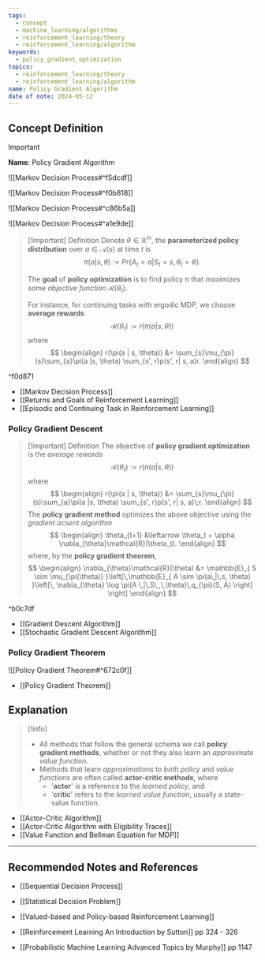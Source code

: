 ```yaml
---
tags:
  - concept
  - machine_learning/algorithms
  - reinforcement_learning/theory
  - reinforcement_learning/algorithm
keywords:
  - policy_gradient_optimization
topics:
  - reinforcement_learning/theory
  - reinforcement_learning/algorithm
name: Policy Gradient Algorithm
date of note: 2024-05-12
---
```


## Concept Definition

>[!important]
>**Name**: Policy Gradient Algorithm

![[Markov Decision Process#^f5dcdf]]

![[Markov Decision Process#^f0b818]]

![[Markov Decision Process#^c86b5a]]

![[Markov Decision Process#^a1e9de]]

>[!important] Definition
>Denote $\theta \in \mathbb{R}^{m}$, the **parameterized policy distribution** over $a \in \mathcal{A}(s)$ at time $t$ is $$\pi(a | s, \theta) := Pr\{A_t =a | S_{t}=s, \theta_t=\theta\}.$$ 
>
>The **goal** of **policy optimization** is to find policy $\pi$ that *maximizes* some *objective function*  $\mathcal{R}(\theta_t)$. 
>
>For instance, for continuing tasks with ergodic MDP, we choose **average rewards** $$\mathcal{R}(\theta_t) := r(\pi(a |s, \theta))$$
>where
>$$
> \begin{align}
> r(\pi(a | s, \theta)) &= \sum_{s}\mu_{\pi}(s)\sum_{a}\pi(a |s, \theta) \sum_{s', r}p(s', r| s, a)r. 
> \end{align}
>$$ 

^f0d871

- [[Markov Decision Process]]
- [[Returns and Goals of Reinforcement Learning]]
- [[Episodic and Continuing Task in Reinforcement Learning]]

### Policy Gradient Descent

>[!important] Definition
>The objective of **policy gradient optimization** is the *average rewards*
>$$\mathcal{R}(\theta_t) := r(\pi(a |s, \theta))$$
>where
>$$
> \begin{align}
> r(\pi(a | s, \theta)) &= \sum_{s}\mu_{\pi}(s)\sum_{a}\pi(a |s, \theta) \sum_{s', r}p(s', r| s, a)\;r. 
> \end{align}
>$$ 
>The **policy gradient method** optimizes the above objective using the *gradient acsent algorithm*
>$$
> \begin{align}
> \theta_{t+1} &\leftarrow \theta_t + \alpha \nabla_{\theta}\mathcal{R}(\theta_t). 
> \end{align}
>$$
>where, by the **policy gradient theorem**,
>$$
>\begin{align}
>\nabla_{\theta}\mathcal{R}(\theta) &=  \mathbb{E}_{ S \sim \mu_{\pi(\theta)} }\left[\,\mathbb{E}_{ A \sim  \pi(a\,|\,s, \theta)  }\left[\, \nabla_{\theta} \log \pi(A \,|\,S\,,\,\theta)\,q_{\pi}(S, A) \right] \right]
> \end{align}
>$$

^b0c7df

- [[Gradient Descent Algorithm]]
- [[Stochastic Gradient Descent Algorithm]]

### Policy Gradient Theorem

![[Policy Gradient Theorem#^672c0f]]

- [[Policy Gradient Theorem]]


## Explanation

>[!info]
>- All methods that follow the general schema we call **policy gradient methods**, whether or not they also learn an *approximate value function*. 
>- Methods that learn *approximations* to *both policy* and *value functions* are often called **actor-critic methods**, where
>	- '**actor**' is a reference to the *learned policy*, and 
>	- '**critic**' refers to the *learned value function*, usually a state-value function.
> 

- [[Actor-Critic Algorithm]]
- [[Actor-Critic Algorithm with Eligibility Traces]]
- [[Value Function and Bellman Equation for MDP]]




-----------
##  Recommended Notes and References


- [[Sequential Decision Process]]
- [[Statistical Decision Problem]]
- [[Valued-based and Policy-based Reinforcement Learning]]

- [[Reinforcement Learning An Introduction by Sutton]] pp 324 - 326
- [[Probabilistic Machine Learning Advanced Topics by Murphy]] pp 1147
